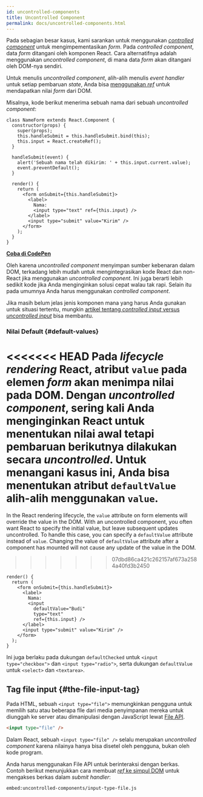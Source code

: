 ```yaml
---
id: uncontrolled-components
title: Uncontrolled Component
permalink: docs/uncontrolled-components.html
---
```


Pada sebagian besar kasus, kami sarankan untuk menggunakan [*controlled component*](/docs/forms.html) untuk mengimpementasikan *form*. Pada *controlled component*, data *form* ditangani oleh komponen React. Cara alternatifnya adalah menggunakan *uncontrolled component*, di mana data *form* akan ditangani oleh DOM-nya sendiri.

Untuk menulis *uncontrolled component*, alih-alih menulis *event handler* untuk setiap pembaruan *state*, Anda bisa [menggunakan *ref*](/docs/refs-and-the-dom.html) untuk mendapatkan nilai *form* dari DOM.

Misalnya, kode berikut menerima sebuah nama dari sebuah *uncontrolled component*:

```javascript{5,9,18}
class NameForm extends React.Component {
  constructor(props) {
    super(props);
    this.handleSubmit = this.handleSubmit.bind(this);
    this.input = React.createRef();
  }

  handleSubmit(event) {
    alert('Sebuah nama telah dikirim: ' + this.input.current.value);
    event.preventDefault();
  }

  render() {
    return (
      <form onSubmit={this.handleSubmit}>
        <label>
          Nama:
          <input type="text" ref={this.input} />
        </label>
        <input type="submit" value="Kirim" />
      </form>
    );
  }
}
```

[**Coba di CodePen**](https://codepen.io/gaearon/pen/WooRWa?editors=0010)

Oleh karena *uncontrolled component* menyimpan sumber kebenaran dalam DOM, terkadang lebih mudah untuk mengintegrasikan kode React dan non-React jika menggunakan *uncontrolled component*. Ini juga berarti lebih sedikit kode jika Anda menginginkan solusi cepat walau tak rapi. Selain itu pada umumnya Anda harus menggunakan *controlled component*.

Jika masih belum jelas jenis komponen mana yang harus Anda gunakan untuk situasi tertentu, mungkin [artikel tentang *controlled input* versus *uncontrolled input*](https://goshakkk.name/controlled-vs-uncontrolled-inputs-react/) bisa membantu.

### Nilai Default {#default-values}

<<<<<<< HEAD
Pada *lifecycle rendering* React, atribut `value` pada elemen *form* akan menimpa nilai pada DOM. Dengan *uncontrolled component*, sering kali Anda menginginkan React untuk menentukan nilai awal tetapi pembaruan berikutnya dilakukan secara *uncontrolled*. Untuk menangani kasus ini, Anda bisa menentukan atribut `defaultValue` alih-alih menggunakan `value`.
=======
In the React rendering lifecycle, the `value` attribute on form elements will override the value in the DOM. With an uncontrolled component, you often want React to specify the initial value, but leave subsequent updates uncontrolled. To handle this case, you can specify a `defaultValue` attribute instead of `value`. Changing the value of `defaultValue` attribute after a component has mounted will not cause any update of the value in the DOM.
>>>>>>> 07dbd86ca421c262157af673a2584a40fd3b2450

```javascript{7}
render() {
  return (
    <form onSubmit={this.handleSubmit}>
      <label>
        Nama:
        <input
          defaultValue="Budi"
          type="text"
          ref={this.input} />
      </label>
      <input type="submit" value="Kirim" />
    </form>
  );
}
```

Ini juga berlaku pada dukungan `defaultChecked` untuk `<input type="checkbox">` dan `<input type="radio">`, serta dukungan `defaultValue` untuk `<select>` dan `<textarea>`.

## Tag file input {#the-file-input-tag}

Pada HTML, sebuah `<input type="file">` memungkinkan pengguna untuk memilih satu atau beberapa flle dari media penyimpanan mereka untuk diunggah ke server atau dimanipulasi dengan JavaScript lewat [File API](https://developer.mozilla.org/en-US/docs/Web/API/File/Using_files_from_web_applications).

```html
<input type="file" />
```

Dalam React, sebuah `<input type="file" />` selalu merupakan *uncontrolled component* karena nilainya hanya bisa disetel oleh pengguna, bukan oleh kode program.

Anda harus menggunakan File API untuk berinteraksi dengan berkas. Contoh berikut menunjukkan cara membuat [*ref* ke simpul DOM](/docs/refs-and-the-dom.html) untuk mengakses berkas dalam *submit handler*:

`embed:uncontrolled-components/input-type-file.js`

[](codepen://uncontrolled-components/input-type-file)

